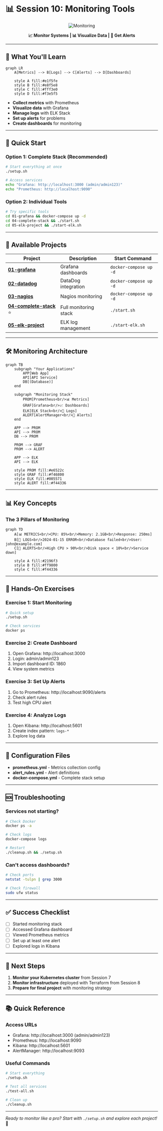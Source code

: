 # 📊 Session 10: Monitoring Tools

<div align="center">

![Monitoring](https://img.shields.io/badge/Monitoring-Prometheus%20%7C%20Grafana%20%7C%20ELK-orange?style=for-the-badge&logo=prometheus&logoColor=white)

**📈 Monitor Systems | 📊 Visualize Data | 🚨 Get Alerts**

</div>

---

## 🎯 What You'll Learn

```mermaid
graph LR
    A[Metrics] --> B[Logs] --> C[Alerts] --> D[Dashboards]
    
    style A fill:#e1f5fe
    style B fill:#e8f5e8
    style C fill:#fff3e0
    style D fill:#f3e5f5
```

- **Collect metrics** with Prometheus
- **Visualize data** with Grafana  
- **Manage logs** with ELK Stack
- **Set up alerts** for problems
- **Create dashboards** for monitoring

---

## 🚀 Quick Start

### **Option 1: Complete Stack (Recommended)**
```bash
# Start everything at once
./setup.sh

# Access services
echo "Grafana: http://localhost:3000 (admin/admin123)"
echo "Prometheus: http://localhost:9090"
```

### **Option 2: Individual Tools**
```bash
# Try specific tools
cd 01-grafana && docker-compose up -d
cd 04-complete-stack && ./start.sh
cd 05-elk-project && ./start-elk.sh
```

---

## 📁 Available Projects

| Project | Description | Start Command |
|---------|-------------|---------------|
| **[01-grafana](./01-grafana/)** | Grafana dashboards | `docker-compose up -d` |
| **[02-datadog](./02-datadog/)** | DataDog integration | `docker-compose up -d` |
| **[03-nagios](./03-nagios/)** | Nagios monitoring | `docker-compose up -d` |
| **[04-complete-stack](./04-complete-stack/)** ⭐ | Full monitoring stack | `./start.sh` |
| **[05-elk-project](./05-elk-project/)** | ELK log management | `./start-elk.sh` |

---

## 🛠️ Monitoring Architecture

```mermaid
graph TB
    subgraph "Your Applications"
        APP[Web App]
        API[API Service]
        DB[(Database)]
    end
    
    subgraph "Monitoring Stack"
        PROM[Prometheus<br/>📊 Metrics]
        GRAF[Grafana<br/>📈 Dashboards]
        ELK[ELK Stack<br/>📝 Logs]
        ALERT[AlertManager<br/>🚨 Alerts]
    end
    
    APP --> PROM
    API --> PROM
    DB --> PROM
    
    PROM --> GRAF
    PROM --> ALERT
    
    APP --> ELK
    API --> ELK
    
    style PROM fill:#e6522c
    style GRAF fill:#f46800
    style ELK fill:#005571
    style ALERT fill:#f44336
```

---

## 📊 Key Concepts

### **The 3 Pillars of Monitoring**

```mermaid
graph TD
    A[📊 METRICS<br/>CPU: 85%<br/>Memory: 2.1GB<br/>Response: 250ms]
    B[📝 LOGS<br/>2024-01-15 ERROR<br/>Database failed<br/>User: john@example.com]
    C[🚨 ALERTS<br/>High CPU > 90%<br/>Disk space < 10%<br/>Service down]
    
    style A fill:#2196f3
    style B fill:#ff9800
    style C fill:#f44336
```

---

## 🎯 Hands-On Exercises

### **Exercise 1: Start Monitoring**
```bash
# Quick setup
./setup.sh

# Check services
docker ps
```

### **Exercise 2: Create Dashboard**
1. Open Grafana: http://localhost:3000
2. Login: admin/admin123
3. Import dashboard ID: 1860
4. View system metrics

### **Exercise 3: Set Up Alerts**
1. Go to Prometheus: http://localhost:9090/alerts
2. Check alert rules
3. Test high CPU alert

### **Exercise 4: Analyze Logs**
1. Open Kibana: http://localhost:5601
2. Create index pattern: `logs-*`
3. Explore log data

---

## 🔧 Configuration Files

- **prometheus.yml** - Metrics collection config
- **alert_rules.yml** - Alert definitions
- **docker-compose.yml** - Complete stack setup

---

## 🆘 Troubleshooting

### **Services not starting?**
```bash
# Check Docker
docker ps -a

# Check logs
docker-compose logs

# Restart
./cleanup.sh && ./setup.sh
```

### **Can't access dashboards?**
```bash
# Check ports
netstat -tulpn | grep 3000

# Check firewall
sudo ufw status
```

---

## ✅ Success Checklist

- [ ] Started monitoring stack
- [ ] Accessed Grafana dashboard
- [ ] Viewed Prometheus metrics
- [ ] Set up at least one alert
- [ ] Explored logs in Kibana

---

## 🚀 Next Steps

1. **Monitor your Kubernetes cluster** from Session 7
2. **Monitor infrastructure** deployed with Terraform from Session 8
3. **Prepare for final project** with monitoring strategy

---

## 📚 Quick Reference

### **Access URLs**
- Grafana: http://localhost:3000 (admin/admin123)
- Prometheus: http://localhost:9090
- Kibana: http://localhost:5601
- AlertManager: http://localhost:9093

### **Useful Commands**
```bash
# Start everything
./setup.sh

# Test all services
./test-all.sh

# Clean up
./cleanup.sh
```

---

*Ready to monitor like a pro? Start with `./setup.sh` and explore each project!* 🚀
